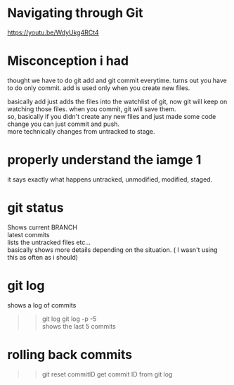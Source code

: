 # Navigating through Git  
https://youtu.be/WdyUkg4RCt4

# Misconception i had
thought we have to do git add and git commit everytime. turns out you have to do only commit.
add is used only when you create new files.  

basically add just adds the files into the watchlist of git, now git will keep on watching those files.
when you commit, git will save them.  
so, basically if you didn't create any new files and just made some code change you can just commit and push.  
more technically changes from untracked to stage.  

# properly understand the iamge 1 
it says exactly what happens
untracked, unmodified, modified, staged.

# git status
Shows current BRANCH  
latest commits  
lists the untracked files etc...  
basically shows more details depending on the situation. ( I wasn't using this as often as i should)

#  git log
shows a log of commits  
>> git log
>> git log -p -5  
shows the last 5 commits


# rolling back commits
>> git reset commitID
get commit ID from git log


